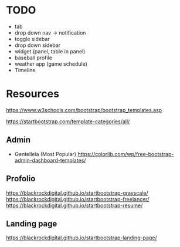 # TODO
* tab
* drop down nav -> notification
* toggle sidebar
* drop down sidebar
* widget (panel, table in panel)
* baseball profile
* weather app (game schedule)
* Timeline

# Resources

https://www.w3schools.com/bootstrap/bootstrap_templates.asp

https://startbootstrap.com/template-categories/all/

## Admin
* Gentellela (Most Popular)
https://colorlib.com/wp/free-bootstrap-admin-dashboard-templates/

## Profolio
https://blackrockdigital.github.io/startbootstrap-grayscale/
https://blackrockdigital.github.io/startbootstrap-freelancer/
https://blackrockdigital.github.io/startbootstrap-resume/

## Landing page
https://blackrockdigital.github.io/startbootstrap-landing-page/
